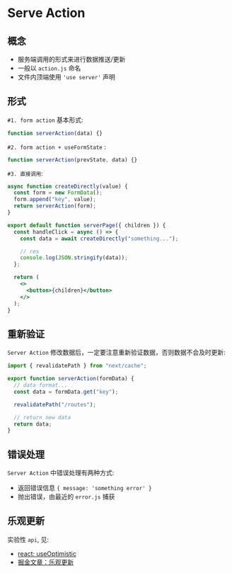 # Serve Action

## 概念

- 服务端调用的形式来进行数据推送/更新
- 一般以 `action.js` 命名
- 文件内顶端使用 `'use server'` 声明

## 形式

`#1. form action` 基本形式:

```js
function serverAction(data) {}
```

`#2. form action + useFormState` :

```js
function serverAction(prevState, data) {}
```

`#3. 直接调用`:

```jsx
async function createDirectly(value) {
  const form = new FormData();
  form.append("key", value);
  return serverAction(form);
}

export default function serverPage({ children }) {
  const handleClick = async () => {
    const data = await createDirectly("something...");

    // res
    console.log(JSON.stringify(data));
  };

  return (
    <>
      <button>{children}</button>
    </>
  );
}
```

## 重新验证

`Server Action` 修改数据后，一定要注意重新验证数据，否则数据不会及时更新:

```js
import { revalidatePath } from "next/cache";

export function serverAction(formData) {
  // data format...
  const data = formData.get("key");

  revalidatePath("/routes");

  // return new data
  return data;
}
```

## 错误处理

`Server Action` 中错误处理有两种方式:

- 返回错误信息 `{ message: 'something error' }`
- 抛出错误，由最近的 `error.js` 捕获

## 乐观更新

实验性 `api`, 见:

- [react: useOptimistic](<https://react.docschina.org/reference/react/useOptimistic#noun-labs-1201738-(2)>)
- [掘金文章：乐观更新](https://juejin.cn/post/7347957960884355113)
